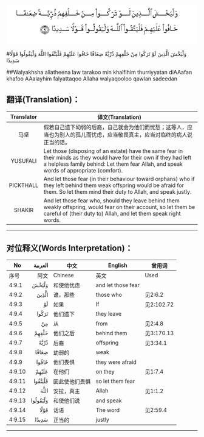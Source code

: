 ![004:009](images/004_009.gif)

#وَلْيَخْشَ الَّذِينَ لَوْ تَرَكُوا مِنْ خَلْفِهِمْ ذُرِّيَّةً ضِعَافًا خَافُوا عَلَيْهِمْ فَلْيَتَّقُوا اللَّهَ وَلْيَقُولُوا قَوْلًا سَدِيدًا 

##Walyakhsha allatheena law tarakoo min khalfihim thurriyyatan diAAafan khafoo AAalayhim falyattaqoo Allaha walyaqooloo qawlan sadeedan 

## 翻译(Translation)：

| Translator | 译文(Translation)                                            |
| :--------: | ------------------------------------------------------------ |
|    马坚    | 假若自己遗下幼弱的后裔，自己就会为他们而忧愁；这等人，应当也为别人的孤儿而忧虑，应当敬畏真主，应当对临终的病人说正当的话。 |
|  YUSUFALI  | Let those (disposing of an estate) have the same fear in their minds as they would have for their own if they had left a helpless family behind: Let them fear Allah, and speak words of appropriate (comfort). |
| PICKTHALL  | And let those fear (in their behaviour toward orphans) who if they left behind them weak offspring would be afraid for them. So let them mind their duty to Allah, and speak justly. |
|   SHAKIR   | And let those fear who, should they leave behind them weakly offspring, would fear on their account, so let them be careful of (their duty to) Allah, and let them speak right words. |

---

## 对位释义(Words Interpretation)：

| No   | العربية | 中文    | English | 曾用词 |
| ---- | ------: | ------- | ------- | ------ |
| 序号 |    阿文 | Chinese | 英文    | Used   |
| 4:9.1  | وَلْيَخْشَ    | 和使他忧虑     | and let those fear |            |
| 4:9.2  | الَّذِينَ    | 谁，那些       | those who          | 见2:6.2    |
| 4:9.3  | لَوْ       | 如果           | If                 | 见2:102.72 |
| 4:9.4  | تَرَكُوا    | 他们遗下       | they leave         |            |
| 4:9.5  | مِنْ       | 从             | from               | 见2:4.8    |
| 4:9.6  | خَلْفِهِمْ    | 他们之后       | behind them        | 见3:170.13 |
| 4:9.7  | ذُرِّيَّةً     | 后裔           | offspring          | 见3:34.1   |
| 4:9.8  | ضِعَافًا    | 幼弱的         | weak               |            |
| 4:9.9  | خَافُوا    | 他们畏惧       | they were afraid   |            |
| 4:9.10 | عَلَيْهِمْ    | 在他们         | on they            | 见1:7.4    |
| 4:9.11 | فَلْيَتَّقُوا  | 因此使他们畏惧 | so let them fear   |            |
| 4:9.12 | اللَّهَ     | 安拉，真主     | Allah              | 见1:1.2    |
| 4:9.13 | وَلْيَقُولُوا | 和使他们说     | and speak          |            |
| 4:9.14 | قَوْلًا     | 话语           | The word           | 见2:59.4   |
| 4:9.15 | سَدِيدًا    | 正当的         | justly             |            |

---
